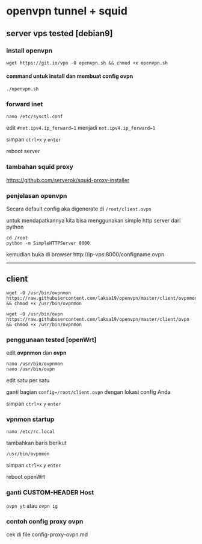 # openvpn tunnel + squid

## server vps tested [debian9]

### install openvpn
```wget https://git.io/vpn -O openvpn.sh && chmod +x openvpn.sh```
#### command untuk install dan membuat config ovpn
```./openvpn.sh```

### forward inet

```nano /etc/sysctl.conf```

edit ```#net.ipv4.ip_forward=1``` menjadi ```net.ipv4.ip_forward=1```

simpan ```ctrl+x``` ```y``` ```enter```

reboot server

### tambahan squid proxy
https://github.com/serverok/squid-proxy-installer


### penjelasan openvpn
Secara default config aka digenerate di ```/root/client.ovpn```

untuk mendapatkannya kita bisa menggunakan simple http server dari python

```
cd /root
python -m SimpleHTTPServer 8000
```

kemudian buka di browser http://ip-vps:8000/configname.ovpn

---

## client

```shell
wget -O /usr/bin/ovpnmon https://raw.githubusercontent.com/laksa19/openvpn/master/client/ovpnmon && chmod +x /usr/bin/ovpnmon

wget -O /usr/bin/ovpn https://raw.githubusercontent.com/laksa19/openvpn/master/client/ovpn && chmod +x /usr/bin/ovpnmon

```
### penggunaan tested [openWrt]

edit **ovpnmon** dan **ovpn**

```
nano /usr/bin/ovpnmon
nano /usr/bin/ovpn
```
edit satu per satu

ganti bagian ```config=/root/client.ovpn``` dengan lokasi config Anda

simpan ```ctrl+x``` ```y``` ```enter```

### vpnmon startup

```nano /etc/rc.local```

tambahkan baris berikut

```/usr/bin/ovpnmon```

simpan ```ctrl+x``` ```y``` ```enter```

reboot openWrt

### ganti CUSTOM-HEADER Host

```ovpn yt``` atau ```ovpn ig```

### contoh config proxy ovpn
cek di file config-proxy-ovpn.md

